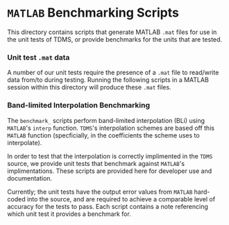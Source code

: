 # **`MATLAB` Benchmarking Scripts**

This directory contains scripts that generate MATLAB `.mat` files for use in the unit tests of TDMS, or provide benchmarks for the units that are tested.

### Unit test `.mat` data

A number of our unit tests require the presence of a `.mat` file to read/write data from/to during testing.
Running the following scripts in a MATLAB session within this directory will produce these `.mat` files.

### Band-limited Interpolation Benchmarking

The `benchmark_` scripts perform band-limited interpolation (BLi) using `MATLAB`'s `interp` function.
`TDMS`'s interpolation schemes are based off this `MATLAB` function (specficially, in the coefficients the scheme uses to interpolate).

In order to test that the interpolation is correctly implimented in the `TDMS` source, we provide unit tests that benchmark against `MATLAB`'s implimentations. These scripts are provided here for developer use and documentation.

Currently; the unit tests have the output error values from `MATLAB` hard-coded into the source, and are required to achieve a comparable level of accuracy for the tests to pass. Each script contains a note referencing which unit test it provides a benchmark for.
